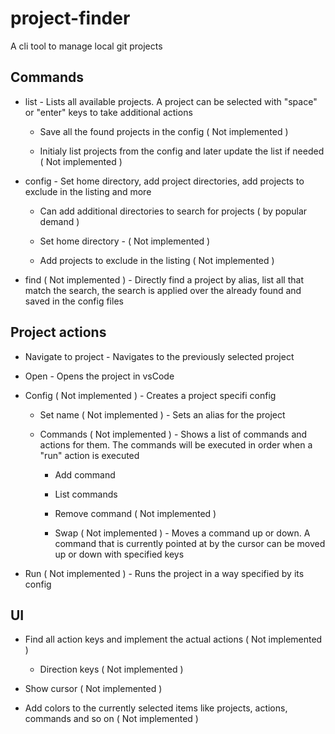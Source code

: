# project-finder

A cli tool to manage local git projects

## Commands

- list - Lists all available projects. A project can be selected with "space" or "enter" keys to take additional actions
  
  - Save all the found projects in the config ( Not implemented )

  - Initialy list projects from the config and later update the list if needed ( Not implemented )

- config - Set home directory, add project directories, add projects to exclude in the listing and more
  
  - Can add additional directories to search for projects ( by popular demand ) 

  - Set home directory - ( Not implemented )

  - Add projects to exclude in the listing ( Not implemented )

- find ( Not implemented ) - Directly find a project by alias, list all that match the search, the search is applied over the already found and saved in the config files

## Project actions

- Navigate to project - Navigates to the previously selected project 

- Open - Opens the project in vsCode

- Config ( Not implemented ) - Creates a project specifi config  

  - Set name ( Not implemented ) - Sets an alias for the project 

  - Commands ( Not implemented ) - Shows a list of commands and actions for them. The commands will be executed in order when a "run" action is executed

    - Add command

    - List commands

    - Remove command ( Not implemented )

    - Swap ( Not implemented ) - Moves a command up or down. A command that is currently pointed at by the cursor can be moved up or down with specified keys 

- Run ( Not implemented ) - Runs the project in a way specified by its config

## UI

- Find all action keys and implement the actual actions ( Not implemented )  

  - Direction keys ( Not implemented )

- Show cursor ( Not implemented )

- Add colors to the currently selected items like projects, actions, commands and so on ( Not implemented )